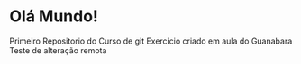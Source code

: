 # Olá Mundo!
 Primeiro Repositorio do Curso de git
Exercicio criado em aula do Guanabara
Teste de alteração remota
